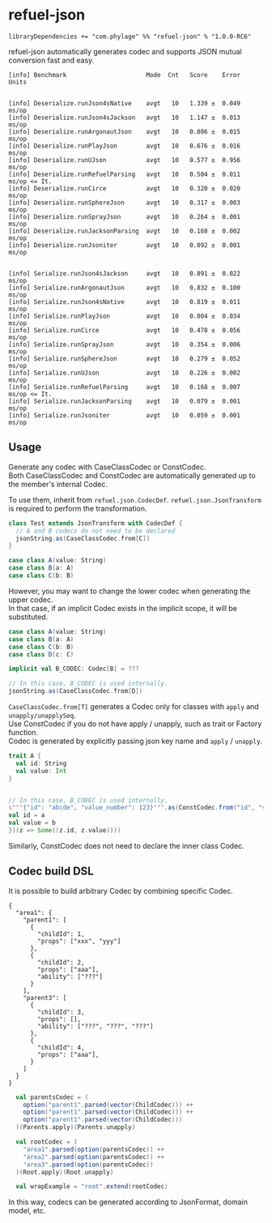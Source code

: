 # refuel-json

```
libraryDependencies += "com.phylage" %% "refuel-json" % "1.0.0-RC6"
```

refuel-json automatically generates codec and supports JSON mutual conversion fast and easy.

```
[info] Benchmark                      Mode  Cnt   Score    Error  Units


[info] Deserialize.runJson4sNative    avgt   10   1.339 ±  0.049  ms/op
[info] Deserialize.runJson4sJackson   avgt   10   1.147 ±  0.013  ms/op
[info] Deserialize.runArgonautJson    avgt   10   0.806 ±  0.015  ms/op
[info] Deserialize.runPlayJson        avgt   10   0.676 ±  0.016  ms/op
[info] Deserialize.runUJson           avgt   10   0.577 ±  0.956  ms/op
[info] Deserialize.runRefuelParsing   avgt   10   0.504 ±  0.011  ms/op <= It.
[info] Deserialize.runCirce           avgt   10   0.320 ±  0.020  ms/op
[info] Deserialize.runSphereJson      avgt   10   0.317 ±  0.003  ms/op
[info] Deserialize.runSprayJson       avgt   10   0.264 ±  0.001  ms/op
[info] Deserialize.runJacksonParsing  avgt   10   0.168 ±  0.002  ms/op
[info] Deserialize.runJsoniter        avgt   10   0.092 ±  0.001  ms/op


[info] Serialize.runJson4sJackson     avgt   10   0.891 ±  0.022  ms/op
[info] Serialize.runArgonautJson      avgt   10   0.832 ±  0.100  ms/op
[info] Serialize.runJson4sNative      avgt   10   0.819 ±  0.011  ms/op
[info] Serialize.runPlayJson          avgt   10   0.804 ±  0.034  ms/op
[info] Serialize.runCirce             avgt   10   0.478 ±  0.056  ms/op
[info] Serialize.runSprayJson         avgt   10   0.354 ±  0.006  ms/op
[info] Serialize.runSphereJson        avgt   10   0.279 ±  0.052  ms/op
[info] Serialize.runUJson             avgt   10   0.226 ±  0.002  ms/op
[info] Serialize.runRefuelParsing     avgt   10   0.168 ±  0.007  ms/op <= It.
[info] Serialize.runJacksonParsing    avgt   10   0.079 ±  0.001  ms/op
[info] Serialize.runJsoniter          avgt   10   0.059 ±  0.001  ms/op
```

## Usage

Generate any codec with CaseClassCodec or ConstCodec.<br/>
Both CaseClassCodec and ConstCodec are automatically generated up to the member's internal Codec.

To use them, inherit from `refuel.json.CodecDef`. `refuel.json.JsonTransform` is required to perform the transformation.

```scala
class Test extends JsonTransform with CodecDef {
  // A and B codecs do not need to be declared
  jsonString.as(CaseClassCodec.from[C])
}

case class A(value: String)
case class B(a: A)
case class C(b: B)
```

However, you may want to change the lower codec when generating the upper codec.<br/>
In that case, if an implicit Codec exists in the implicit scope, it will be substituted.

```scala
case class A(value: String)
case class B(a: A)
case class C(b: B)
case class D(c: C)

implicit val B_CODEC: Codec[B] = ???

// In this case, B_CODEC is used internally.
jsonString.as(CaseClassCodec.from[D])
```

`CaseClassCodec.from[T]` generates a Codec only for classes with `apply` and `unapply/unapplySeq`.<br/>
Use ConstCodec if you do not have apply / unapply, such as trait or Factory function.<br/>
Codec is generated by explicitly passing json key name and `apply` / `unapply`.

```scala
trait A {
  val id: String
  val value: Int
}


// In this case, B_CODEC is used internally.
s"""{"id": "abcde", "value_number": 123}""".as(ConstCodec.from("id", "value_number")((a, b) => new A {
val id = a
val value = b
})(z => Some((z.id, z.value))))
```

Similarly, ConstCodec does not need to declare the inner class Codec.<br/>

## Codec build DSL

It is possible to build arbitrary Codec by combining specific Codec.

```
{
  "area1": {
    "parent1": [
      {
        "childId": 1,
        "props": ["xxx", "yyy"]
      },
      {
        "childId": 2,
        "props": ["aaa"],
        "ability": ["???"]
      }
    ],
    "parent3": [
      {
        "childId": 3,
        "props": [],
        "ability": ["???", "???", "???"]
      },
      {
        "childId": 4,
        "props": ["aaa"],
      }
    ]
  }
}
```

```scala
  val parentsCodec = (
    option("parent1".parsed(vector(ChildCodec))) ++
    option("parent1".parsed(vector(ChildCodec))) ++
    option("parent1".parsed(vector(ChildCodec)))
  )(Parents.apply)(Parents.unapply)

  val rootCodec = (
    "area1".parsed(option(parentsCodec)) ++
    "area2".parsed(option(parentsCodec)) ++
    "area3".parsed(option(parentsCodec))
  )(Root.apply)(Root.unapply)

  val wrapExample = "root".extend(rootCodec)
```

In this way, codecs can be generated according to JsonFormat, domain model, etc.


